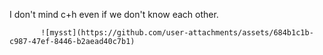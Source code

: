  I don't mind c+h even if we don't know each other. 
                
           ![mysst](https://github.com/user-attachments/assets/684b1c1b-c987-47ef-8446-b2aead40c7b1)
